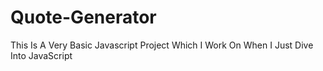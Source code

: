 # Quote-Generator
This Is A Very Basic Javascript Project Which I Work On When I Just Dive Into JavaScript
